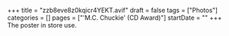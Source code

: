 +++
title = "zzb8eve8z0kqicr4YEKT.avif"
draft = false
tags = ["Photos"]
categories = []
pages = ["'M.C. Chuckie' (CD Award)"]
startDate = ""
+++
The poster in store use.
